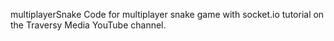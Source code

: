 multiplayerSnake
Code for multiplayer snake game with socket.io tutorial on the Traversy Media YouTube channel.
